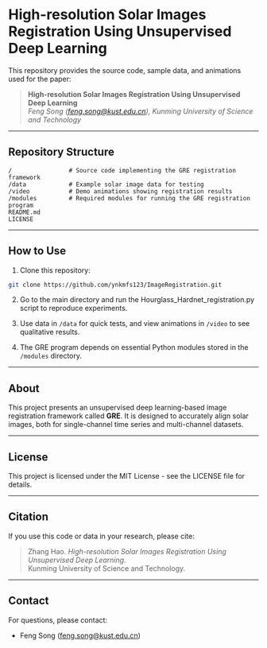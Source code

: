 # High-resolution Solar Images Registration Using Unsupervised Deep Learning

This repository provides the source code, sample data, and animations used for the paper:

> **High-resolution Solar Images Registration Using Unsupervised Deep Learning**  
> *Feng Song (feng.song@kust.edu.cn), Kunming University of Science and Technology*

---

##  Repository Structure

```
/                # Source code implementing the GRE registration framework
/data            # Example solar image data for testing
/video           # Demo animations showing registration results
/modules         # Required modules for running the GRE registration program
README.md
LICENSE
```

---

##  How to Use

1. Clone this repository:
```bash
git clone https://github.com/ynkmfs123/ImageRegistration.git
```

2. Go to the main directory and run the Hourglass_Hardnet_registration.py script to reproduce experiments.

3. Use data in `/data` for quick tests, and view animations in `/video` to see qualitative results.

4. The GRE program depends on essential Python modules stored in the `/modules` directory.
   
---

##  About

This project presents an unsupervised deep learning-based image registration framework called **GRE**.
It is designed to accurately align solar images, both for single-channel time series and multi-channel datasets.

---

##  License

This project is licensed under the MIT License - see the LICENSE file for details.

---

## Citation

If you use this code or data in your research, please cite:

> Zhang Hao. *High-resolution Solar Images Registration Using Unsupervised Deep Learning*.  
> Kunming University of Science and Technology.

---

##  Contact

For questions, please contact:
- Feng Song (feng.song@kust.edu.cn)

